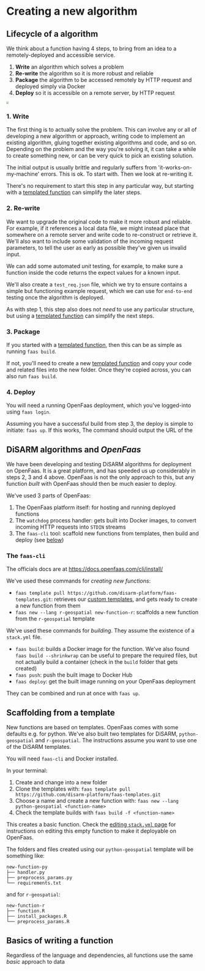 # Creating a new algorithm

## Lifecycle of a algorithm

We think about a function having 4 steps, to bring from an idea to a remotely-deployed and accessible service.

1. **Write** an algorithm which solves a problem
2. **Re-write** the algorithm so it is more robust and reliable
3. **Package** the algorithm to be accessed remotely by HTTP request and deployed simply via Docker
4. **Deploy** so it is accessible on a remote server, by HTTP request

<img src="/Users/jonathan/Dv-DiSARM/docs/api-docs/creating-and-deploying-functions/3 steps.png" style="zoom:38%;" />

### 1. Write

The first thing is to actually solve the problem. This can involve any or all of developing a new algorithm or approach, writing code to implement an existing algorithm, gluing together existing algorithms and code, and so on. Depending on the problem and the way you're solving it, it can take a while to create something new, or can be very quick to pick an existing solution.

The initial output is usually brittle and regularly suffers from 'it-works-on-my-machine' errors. This is ok. To start with. Then we look at re-writing it.

There's no requirement to start this step in any particular way, but starting with a [templated function]() can simplify the later steps.

### 2. Re-write

We want to upgrade the original code to make it more robust and reliable. For example, if it references a local data file, we might instead place that somewhere on a remote server and write code to re-construct or retrieve it. We'll also want to include some validation of the incoming request parameters, to tell the user as early as possible they've given us invalid input.

We can add some automated _unit_ testing, for example, to make sure a function inside the code returns the expect values for a known input.

We'll also create a `test_req.json` file, which we try to ensure contains a simple but functioning example request, which we can use for `end-to-end` testing once the algorithm is deployed.

As with step 1, this step also does not _need_ to use any particular structure, but using a [templated function]() can simplify the next steps.

### 3. Package

If you started with a [templated function](), then this can be as simple as running `faas build`.

If not, you'll need to create a new [templated function]() and copy your code and related files into the new folder. Once they're copied across, you can also run `faas build`.

### 4. Deploy

You will need a running OpenFaas deployment, which you've logged-into using `faas login`.

Assuming you have a successful build from step 3, the deploy is simple to initiate: `faas up`. If this works, The command should output the URL of the 

## DiSARM algorithms and *OpenFaas*

We have been developing and testing DiSARM algorithms for deployment on OpenFaas. It is a great platform, and has speeded us up considerably in steps 2, 3 and 4 above. OpenFaas is not the only approach to this, but any function _built_ with OpenFaas should then be much easier to deploy.

We've used 3 parts of OpenFaas:

1. The OpenFaas platform itself: for hosting and running deployed functions
2. The `watchdog` process handler: gets built into Docker images, to convert incoming HTTP requests into `STDIN` streams 
3. The `faas-cli` tool: scaffold new functions from templates, then build and deploy (see [below](#the-faas-cli))

### The `faas-cli`

The officials docs are at https://docs.openfaas.com/cli/install/

We've used these commands for *creating new functions*:

- `faas template pull https://github.com/disarm-platform/faas-templates.git`: retrieves our [custom templates](#scaffolding-from-a-template), and gets ready to create a new function from them
- `faas new --lang r-geospatial new-function-r`: scaffolds a new function from the `r-geospatial` template

We've used these commands for *building*. They assume the existence of a `stack.yml` file.

- `faas build`: builds a Docker image for the function. We've also found `faas build --shrinkwrap` can be useful to prepare the required files, but not actually build a container (check in the `build` folder that gets created)
- `faas push`: push the built image to Docker Hub
- `faas deploy`: get the built image running on your OpenFaas deployment

They can be combined and run at once with `faas up`.

## Scaffolding from a template

New functions are based on templates. OpenFaas comes with some defaults e.g. for python. We've also built two templates for DiSARM, `python-geospatial` and `r-geospatial`. The instructions assume you want to use one of the DiSARM templates.

You will need `faas-cli` and Docker installed.

In your terminal:

1. Create and change into a new folder
2. Clone the templates with: `faas template pull https://github.com/disarm-platform/faas-templates.git`
3. Choose a name and create a new function with: `faas new --lang python-geospatial <function-name>`
4. Check the template builds with `faas build -f <function-name>`

This creates a basic function. Check the [editing `stack.yml` page](api-docs/creating-and-deploying-functions/editing-stack-yml.md) for instructions on editing this empty function to make it deployable on OpenFaas.

The folders and files created using our `python-geospatial` template will be something like: 

```
new-function-py
├── handler.py
├── preprocess_params.py
└── requirements.txt
```

and for `r-geospatial`:

```
new-function-r
├── function.R
├── install_packages.R
└── preprocess_params.R
```

## Basics of writing a function

Regardless of the language and dependencies, all functions use the same *basic* approach to data

